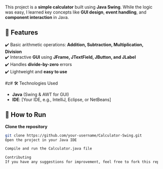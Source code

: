This project is a **simple calculator** built using **Java Swing**. While the logic was easy, I learned key concepts like **GUI design**, **event handling**, and **component interaction** in Java.  

## 📌 Features  
✔️ Basic arithmetic operations: **Addition, Subtraction, Multiplication, Division**  
✔️ Interactive **GUI** using **JFrame, JTextField, JButton, and JLabel**  
✔️ Handles **divide-by-zero** errors  
✔️ Lightweight and **easy to use**  

#z# 🛠 Technologies Used  
- **Java** (Swing & AWT for GUI)  
- **IDE**: [Your IDE, e.g., IntelliJ, Eclipse, or NetBeans]  

## 🚀 How to Run  
**Clone the repository**  
   ```bash
   git clone https://github.com/your-username/Calculator-Swing.git
Open the project in your Java IDE

Compile and run the Calculator.java file

Contributing
If you have any suggestions for improvement, feel free to fork this repo and submit a pull request!
